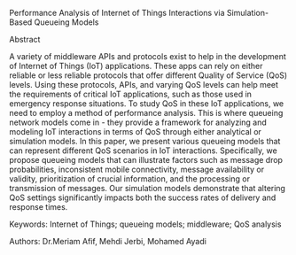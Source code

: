 Performance Analysis of Internet of Things Interactions via Simulation-Based Queueing Models



Abstract

A variety of middleware APIs and protocols exist to help in the development of Internet of Things (IoT) applications. These apps can rely on either reliable or less reliable protocols that offer different Quality of Service (QoS) levels. Using these protocols, APIs, and varying QoS levels can help meet the requirements of critical IoT applications, such as those used in emergency response situations. To study QoS in these IoT applications, we need to employ a method of performance analysis. This is where queueing network models come in - they provide a framework for analyzing and modeling IoT interactions in terms of QoS through either analytical or simulation models. In this paper, we present various queueing models that can represent different QoS scenarios in IoT interactions. Specifically, we propose queueing models that can illustrate factors such as message drop probabilities, inconsistent mobile connectivity, message availability or validity, prioritization of crucial information, and the processing or transmission of messages. Our simulation models demonstrate that altering QoS settings significantly impacts both the success rates of delivery and response times.

Keywords: Internet of Things; queueing models; middleware; QoS analysis


Authors: Dr.Meriam Afif, Mehdi Jerbi, Mohamed Ayadi
